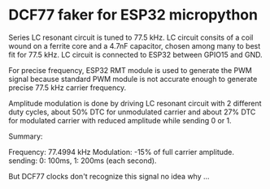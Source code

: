 # DCF77 faker for ESP32 micropython

Series LC resonant circuit is tuned to 77.5 kHz.
LC circuit consits of a coil wound on a ferrite core
and a 4.7nF capacitor, chosen among many to best fit
for 77.5 kHz.
LC circuit is connected to ESP32 between
GPIO15 and GND.

For precise frequency, ESP32 RMT module is used to
generate the PWM signal because standard PWM module is not
accurate enough to generate precise 77.5 kHz carrier frequency.

Amplitude modulation is done by driving LC resonant
circuit with 2 different duty cycles, about 50% DTC
for unmodulated carrier and about 27% DTC for modulated
carrier with reduced amplitude while sending 0 or 1.

Summary:

Frequency: 77.4994 kHz
Modulation: -15% of full carrier amplitude.
sending: 0: 100ms, 1: 200ms (each second).

But DCF77 clocks don't recognize this signal
no idea why ...
